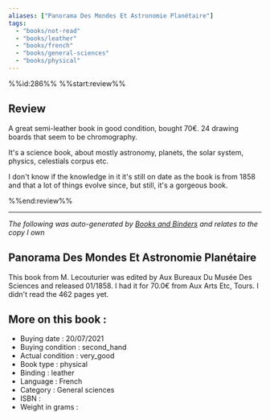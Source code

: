 ```yaml
---
aliases: ["Panorama Des Mondes Et Astronomie Planétaire"] 
tags: 
  - "books/not-read" 
  - "books/leather" 
  - "books/french"
  - "books/general-sciences"
  - "books/physical"
---
```

%%id:286%%
%%start:review%%

## Review
A great semi-leather book in good condition, bought 70€. 24 drawing boards that seem to be chromography. 

It's a science book, about mostly astronomy, planets, the solar system, physics, celestials corpus etc. 

I don't know if the knowledge in it it's still on date as the book is from 1858 and that a lot of things evolve since, but still, it's a gorgeous book. 

%%end:review%%

---
_The following was auto-generated by [Books and Binders](Books%20and%20Binders.md) and relates to the copy I own_
## Panorama Des Mondes Et Astronomie Planétaire
This book from M. Lecouturier was edited by Aux Bureaux Du Musée Des Sciences and released 01/1858. I had it for 70.0€ from Aux Arts Etc, Tours. I didn't read the 462 pages yet.

## More on this book :
- Buying date : 20/07/2021
- Buying condition : second_hand
- Actual condition : very_good
- Book type : physical
- Binding : leather
- Language : French
- Category : General sciences
- ISBN : 
- Weight in grams : 
